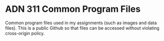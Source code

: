 # ADN 311 Common Program Files
Common program files used in my assignments (such as images and data files). This is a public Github so that files can be accessed without violating cross-origin policy.

